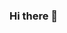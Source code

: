 ### Hi there 👋

<!--
**rushilp2311/rushilp2311** is a ✨ _special_ ✨ repository because its `README.md` (this file) appears on your GitHub profile.

